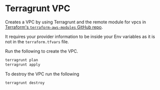 # Terragrunt VPC

Creates a VPC by using Terragrunt and the remote module for vpcs in [Terraform's `terraform-aws-modules` GitHub repo](https://github.com/terraform-aws-modules/terraform-aws-vpc).

It requires your provider information to be inside your Env variables as it is not in the `terraform.tfvars` file.

Run the following to create the VPC.

```bash
terragrunt plan
terragrunt apply
```

To destroy the VPC run the following

```bash
terragrunt destroy
```
